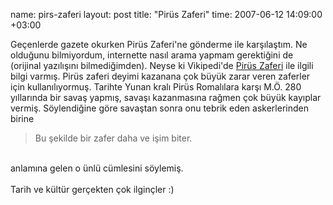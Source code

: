 name: pirs-zaferi
layout: post
title: "Pirüs Zaferi"
time: 2007-06-12 14:09:00 +03:00

Geçenlerde gazete okurken Pirüs Zaferi'ne gönderme ile karşılaştım. Ne olduğunu bilmiyordum, internette nasıl arama yapmam gerektiğini de (orijinal yazılışını bilmediğimden). Neyse ki Vikipedi'de <a href="http://en.wikipedia.org/wiki/Pyrrhic_victory">Pirüs Zaferi</a> ile ilgili bilgi varmış. Pirüs zaferi deyimi kazanana çok büyük zarar veren zaferler için kullanılıyormuş. Tarihte Yunan kralı Pirüs Romalılara karşı M.Ö. 280 yıllarında bir savaş yapmış, savaşı kazanmasına rağmen çok büyük kayıplar vermiş. Söylendiğine göre savaştan sonra onu tebrik eden askerlerinden birine<br /><blockquote>Bu şekilde bir zafer daha ve işim biter.</blockquote> <br />anlamına gelen o ünlü cümlesini söylemiş. <br /><br />Tarih ve kültür gerçekten çok ilginçler :)
